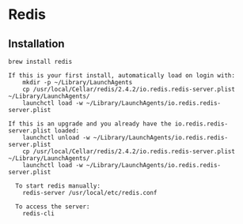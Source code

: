 # Redis #

## Installation ##

	brew install redis

	If this is your first install, automatically load on login with:
	    mkdir -p ~/Library/LaunchAgents
	    cp /usr/local/Cellar/redis/2.4.2/io.redis.redis-server.plist ~/Library/LaunchAgents/
	    launchctl load -w ~/Library/LaunchAgents/io.redis.redis-server.plist
	
	If this is an upgrade and you already have the io.redis.redis-server.plist loaded:
	    launchctl unload -w ~/Library/LaunchAgents/io.redis.redis-server.plist
	    cp /usr/local/Cellar/redis/2.4.2/io.redis.redis-server.plist ~/Library/LaunchAgents/
	    launchctl load -w ~/Library/LaunchAgents/io.redis.redis-server.plist
	
	  To start redis manually:
	    redis-server /usr/local/etc/redis.conf
	
	  To access the server:
	    redis-cli